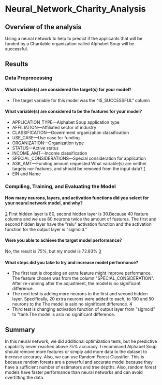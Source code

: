 # Neural_Network_Charity_Analysis
## Overview of the analysis
Using a neural network to help to predict if the applicants that will be funded by a Charitable organization called Alphabet Soup will be successful.
## Results

### Data Preprocessing
#### What variable(s) are considered the target(s) for your model?
- The target variable for this model was the "IS_SUCCESSFUL" column
#### What variable(s) are considered to be the features for your model?
- APPLICATION_TYPE—Alphabet Soup application type
- AFFILIATION—Affiliated sector of industry
- CLASSIFICATION—Government organization classification
-  USE_CASE—Use case for funding
- ORGANIZATION—Organization type
- STATUS—Active status
- INCOME_AMT—Income classification
- SPECIAL_CONSIDERATIONS—Special consideration for application
- ASK_AMT—Funding amount requested
What variable(s) are neither targets nor features, and should be removed from the input data?
[1](1.png)
- EIN and Name
### Compiling, Training, and Evaluating the Model
#### How many neurons, layers, and activation functions did you select for your neural network model, and why?
[2](2.png)
First hidden layer is 80, second hidden layer is 30.Because 40 feature columns and we use 80 neurons twice the amount of features. The first and second hidden layer have the "relu" activation function and the activation function for the output layer is "sigmoid."
#### Were you able to achieve the target model performance?
No, the result is 75%, but my model is 72.83%
[3](3.png) 
#### What steps did you take to try and increase model performance?
- The first test is dropping an extra feature might improve performance. The feature chosen was from the column "SPECIAL_CONSIDERATION". After re-running  after the adjustment, the model is no significant difference.
- The next test is adding more neurons to the first and second hidden layer. Specifically, 20 extra neurons were added to each, to 100 and 50 neurons to the The model is aslo no significant difference.
[4](4.png) 
- Third test is changing activation function of output layer from "sigmoid" to "tanh.The model is aslo no significant difference.
## Summary
In this neural network, we did additional optimization tests, but he predictive capability never reached above 75% accuracy. I recommand Alphabet Soup should remove more features or simply add more data to the dataset to increase accuracy. Also, we can use Random Forest Classifier. This is because random forests are a powerful and accurate model because they have a sufficient number of estimators and tree depths. Also, random forest models have faster performance than neural networks and can avoid overfitting the data.
